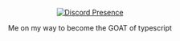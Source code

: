<p align="center">
   <a href="https://discord.com/users/543124309795667968" target="_blank" rel="nofollow">
      <img src="https://lanyard-profile-readme.vercel.app/api/543124309795667968" alt="Discord Presence" align="center">
   </a>
</p>

<center>
   <p align="center">
      Me on my way to become the GOAT of typescript
   </p>
</center>

<!---
chocomintko/chocomintko is a ✨ special ✨ repository because its `README.md` (this file) appears on your GitHub profile.
You can click the Preview link to take a look at your changes.
--->
